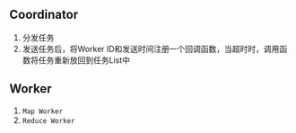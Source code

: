 ## Coordinator

1. 分发任务
2. 发送任务后，将Worker ID和发送时间注册一个回调函数，当超时时，调用函数将任务重新放回到任务List中

## Worker

1. `Map Worker`
2. `Reduce Worker`

